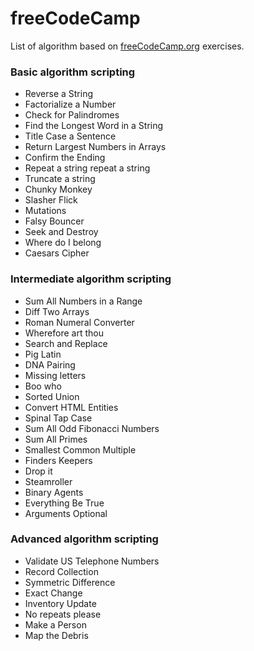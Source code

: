 # freeCodeCamp

List of algorithm based on [freeCodeCamp.org](https://www.freecodecamp.org/) exercises.

### Basic algorithm scripting
- Reverse a String
- Factorialize a Number
- Check for Palindromes
- Find the Longest Word in a String
- Title Case a Sentence
- Return Largest Numbers in Arrays
- Confirm the Ending
- Repeat a string repeat a string
- Truncate a string
- Chunky Monkey
- Slasher Flick
- Mutations
- Falsy Bouncer
- Seek and Destroy
- Where do I belong
- Caesars Cipher

### Intermediate algorithm scripting
- Sum All Numbers in a Range
- Diff Two Arrays
- Roman Numeral Converter
- Wherefore art thou
- Search and Replace
- Pig Latin
- DNA Pairing
- Missing letters
- Boo who
- Sorted Union
- Convert HTML Entities
- Spinal Tap Case
- Sum All Odd Fibonacci Numbers
- Sum All Primes
- Smallest Common Multiple
- Finders Keepers
- Drop it
- Steamroller
- Binary Agents
- Everything Be True
- Arguments Optional

### Advanced algorithm scripting
- Validate US Telephone Numbers
- Record Collection
- Symmetric Difference
- Exact Change
- Inventory Update
- No repeats please
- Make a Person
- Map the Debris
